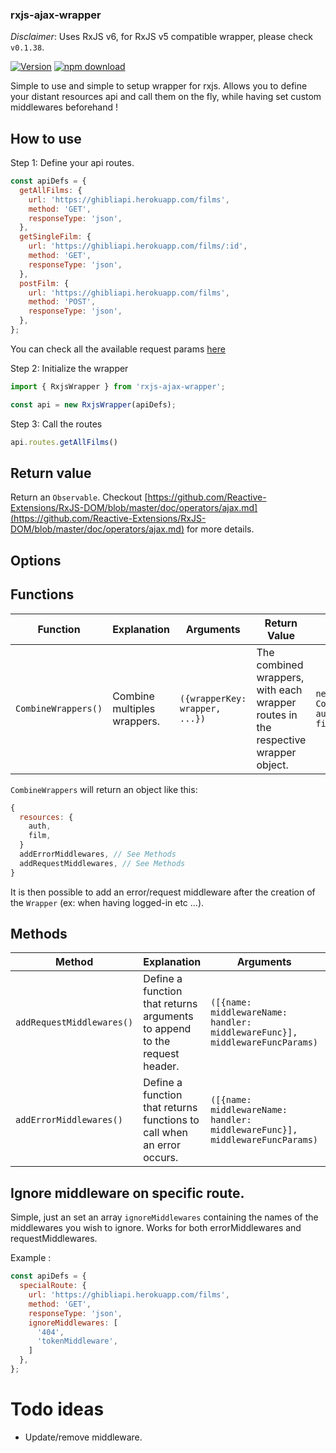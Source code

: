### rxjs-ajax-wrapper

*Disclaimer*: Uses RxJS v6, for RxJS v5 compatible wrapper, please check `v0.1.38`.

[![Version](https://img.shields.io/npm/v/rxjs-ajax-wrapper.svg)](https://www.npmjs.org/package/rxjs-ajax-wrapper)
[![npm download][download-image]][download-url]

[download-image]: https://img.shields.io/npm/dm/rxjs-ajax-wrapper.svg?style=flat-square
[download-url]: https://npmjs.org/package/rxjs-ajax-wrapper

Simple to use and simple to setup wrapper for rxjs. Allows you to define your distant resources api and call them on the fly, while having set custom middlewares beforehand !

## How to use

Step 1: Define your api routes.

```javascript
const apiDefs = {
  getAllFilms: {
    url: 'https://ghibliapi.herokuapp.com/films',
    method: 'GET',
    responseType: 'json',
  },
  getSingleFilm: {
    url: 'https://ghibliapi.herokuapp.com/films/:id',
    method: 'GET',
    responseType: 'json',
  },
  postFilm: {
    url: 'https://ghibliapi.herokuapp.com/films',
    method: 'POST',
    responseType: 'json',
  },
};
```

You can check all the available request params [here](https://github.com/Reactive-Extensions/RxJS-DOM/blob/master/doc/operators/ajax.md)

Step 2: Initialize the wrapper

```javascript
import { RxjsWrapper } from 'rxjs-ajax-wrapper';

const api = new RxjsWrapper(apiDefs);
```

Step 3: Call the routes

```javascript
api.routes.getAllFilms()
```

## Return value

Return an `Observable`.
Checkout [https://github.com/Reactive-Extensions/RxJS-DOM/blob/master/doc/operators/ajax.md](https://github.com/Reactive-Extensions/RxJS-DOM/blob/master/doc/operators/ajax.md) for more details.

## Options

## Functions

Function | Explanation | Arguments | Return Value | Example
------------ | ------------- | -------------  | -------------  | -------------
`CombineWrappers()` | Combine multiples wrappers. | `({wrapperKey: wrapper, ...})` | The combined wrappers, with each wrapper routes in the respective wrapper object. | `new CombineWrappers({auth: authWrapper, film: filmWrapper});`

`CombineWrappers` will return an object like this:
```javascript
{
  resources: {
    auth,
    film,
  }
  addErrorMiddlewares, // See Methods
  addRequestMiddlewares, // See Methods
}
```

It is then possible to add an error/request middleware after the creation of the `Wrapper` (ex: when having logged-in etc ...).

## Methods

Method | Explanation | Arguments | Example
------------ | ------------- | -------------  | -------------
`addRequestMiddlewares()` | Define a function that returns arguments to append to the request header. | `([{name: middlewareName: handler: middlewareFunc}], middlewareFuncParams)` | `api.addRequestMiddlewares([name: 'token', handler: (store) => ({Authorization: store.getState().token})], store);`
`addErrorMiddlewares()` | Define a function that returns functions to call when an error occurs. | `([{name: middlewareName: handler: middlewareFunc}], middlewareFuncParams)` | `api.addErrorMiddlewares([name: '404Middleware', handler: (request) => { if (request.status === 404) dispatch(somtething()) }]);`

## Ignore middleware on specific route.

Simple, just an set an array `ignoreMiddlewares` containing the names of the middlewares you wish to ignore. Works for both errorMiddlewares and requestMiddlewares.

Example :
```javascript
const apiDefs = {
  specialRoute: {
    url: 'https://ghibliapi.herokuapp.com/films',
    method: 'GET',
    responseType: 'json',
    ignoreMiddlewares: [
      '404',
      'tokenMiddleware',
    ]
  },
};
```

# Todo ideas

* Update/remove middleware.
